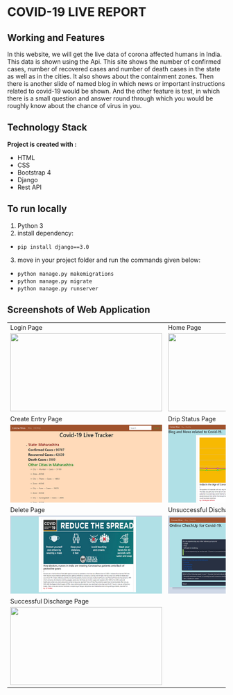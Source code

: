 # COVID-19 LIVE REPORT

## Working and Features

In this website, we will get the live data of corona affected humans in India. This data is shown using the Api. This site shows the number of confirmed cases, number of recovered cases and number of death cases in the state as well as in the cities. It also shows about the containment zones. Then there is another slide of named blog in which news or important instructions related to covid-19 would be shown. And the other feature is test, in which there is a small question and answer round through which you would be roughly know about the chance of virus in you.

## Technology Stack

**Project is created with :**
* HTML
* CSS
* Bootstrap 4
* Django
* Rest API

## To run locally

1. Python 3
2. install dependency:
*    `pip install django==3.0`
3. move in your project folder and run the commands given below:
*    `python manage.py makemigrations`
*    `python manage.py migrate`
*    `python manage.py runserver`

## Screenshots of Web Application


<table align="center">
	<tr>
		<td>
			Login Page
		</td>
		<td>
			Home Page
		</td>
 </tr>
 <tr>
 	<td>
   	<img src="/images/webserver/2.PNG" height="180" width="350">
		</td>
		<td><img src="/images/webserver/3.PNG" height="180" width="350">
		</td>
 </tr>
 <tr>
 <td>
			Create Entry Page
		</td>
		<td>
			Drip Status Page
		</td>
	</tr>
	<tr>
		<td><img src="/lasthope/static/Capture1.PNG" height="180" width="350">
		</td>
		<td><img src="/lasthope/static/Capture2.PNG" height="180" width="350">
		</td>
	</tr>
<tr>
 <td>
			Delete Page
		</td>
		<td>
			Unsuccessful Discharge Page
		</td>
	</tr>
	<tr>
		<td><img src="/lasthope/static/Capture3.PNG" height="180" width="350">
		</td>
		<td><img src="/lasthope/static/Capture.PNG" height="180" width="350">
		</td>
	</tr>
<tr>
 <td> 	              Successful Discharge Page
		</td>
	</tr>
	<tr>
		<td><img src="/images/webserver/8.png" height="180" width="350">
		</td>
	</tr>
</table>





<!-- ![](/lasthope/static/Capture1.PNG)
![](/lasthope/static/Capture2.PNG)
![](/lasthope/static/Capture3.PNG)
![](/lasthope/static/Capture.PNG)
![](/lasthope/static/Capture.PNG)
![](/lasthope/static/Capture.PNG)
![very good|512x397,20%](/lasthope/static/corona1.PNG)
![](/lasthope/static/corona2.PNG)
![](/lasthope/static/corona3.PNG)
![](/lasthope/static/corona44.PNG) -->
